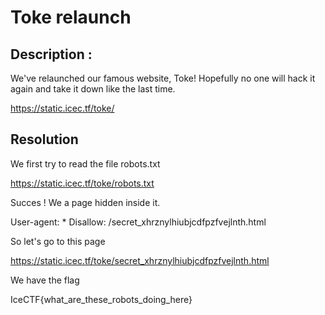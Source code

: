 # Toke relaunch

## Description :

We've relaunched our famous website, Toke! Hopefully no one will hack it again and take it down like the last time.

https://static.icec.tf/toke/

## Resolution

We first try to read the file robots.txt

https://static.icec.tf/toke/robots.txt

Succes ! We a page hidden inside it.

User-agent: *
Disallow: /secret_xhrznylhiubjcdfpzfvejlnth.html

So let's go to this page

https://static.icec.tf/toke/secret_xhrznylhiubjcdfpzfvejlnth.html

We have the flag

IceCTF{what_are_these_robots_doing_here}
